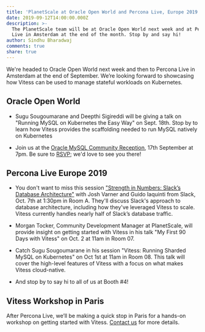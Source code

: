 ```yaml
---
title: 'PlanetScale at Oracle Open World and Percona Live, Europe 2019'
date: 2019-09-12T14:00:00.000Z
description: >-
  The PlanetScale team will be at Oracle Open World next week and at Percona
  Live in Amsterdam at the end of the month. Stop by and say hi!
author: Sindhu Bharadwaj
comments: true
share: true
---
```


We're headed to Oracle Open World next week and then to Percona Live in Amsterdam at the end of September. We’re looking forward to showcasing how Vitess can be used to manage stateful workloads on Kubernetes.

## Oracle Open World

- Sugu Sougoumarane and Deepthi Sigireddi will be giving a talk on "Running MySQL on Kubernetes the Easy Way" on Sept. 18th. Stop by to learn how Vitess provides the scaffolding needed to run MySQL natively on Kubernetes

- Join us at the [Oracle MySQL Community Reception](https://eventreg.oracle.com/profile/web/index.cfm?PKwebID=0x670131abcd), 17th September at 7pm. Be sure to [RSVP](https://eventreg.oracle.com/profile/web/index.cfm?PKwebID=0x670131abcd); we'd love to see you there!

## Percona Live Europe 2019

- You don't want to miss this session ["Strength in Numbers: Slack’s Database Architecture"](https://www.percona.com/blog/2019/08/07/percona-live-europe-2019-sneak-peek/) with Josh Varner and Guido Iaquinti from Slack, Oct. 7th at 1:30pm in Room A. They'll discuss Slack's approach to database architecture, including how they've leveraged Vitess to scale. Vitess currently handles nearly half of Slack’s database traffic.

- Morgan Tocker, Community Development Manager at PlanetScale, will provide insight on getting started with Vitess in his talk "My First 90 Days with Vitess" on Oct. 2 at 11am in Room 07.

- Catch Sugu Sougoumarane in his session "Vitess: Running Sharded MySQL on Kubernetes" on Oct 1st at 11am in Room 08. This talk will cover the high-level features of Vitess with a focus on what makes Vitess cloud-native.

- And stop by to say hi to all of us at Booth #4!

## Vitess Workshop in Paris

After Percona Live, we’ll be making a quick stop in Paris for a hands-on workshop on getting started with Vitess. [Contact us](/contact) for more details.
